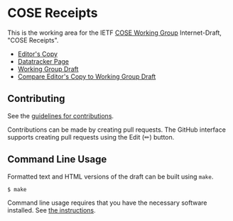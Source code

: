 <!-- regenerate: on (set to off if you edit this file) -->

# COSE Receipts

This is the working area for the IETF [COSE Working Group](https://datatracker.ietf.org/group/cose/documents/) Internet-Draft, "COSE Receipts".

* [Editor's Copy](https://cose-wg.github.io/draft-ietf-cose-merkle-tree-proofs/#go.draft-ietf-cose-merkle-tree-proofs.html)
* [Datatracker Page](https://datatracker.ietf.org/doc/draft-ietf-cose-merkle-tree-proofs)
* [Working Group Draft](https://datatracker.ietf.org/doc/html/draft-ietf-cose-merkle-tree-proofs)
* [Compare Editor's Copy to Working Group Draft](https://cose-wg.github.io/draft-ietf-cose-merkle-tree-proofs/#go.draft-ietf-cose-merkle-tree-proofs.diff)


## Contributing

See the
[guidelines for contributions](https://github.com/cose-wg/draft-ietf-cose-merkle-tree-proofs/blob/main/CONTRIBUTING.md).

Contributions can be made by creating pull requests.
The GitHub interface supports creating pull requests using the Edit (✏) button.


## Command Line Usage

Formatted text and HTML versions of the draft can be built using `make`.

```sh
$ make
```

Command line usage requires that you have the necessary software installed.  See
[the instructions](https://github.com/martinthomson/i-d-template/blob/main/doc/SETUP.md).

